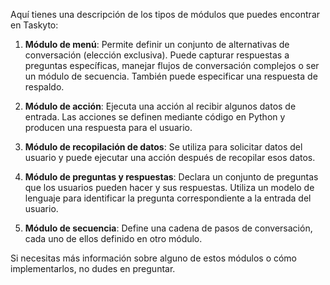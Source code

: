 Aquí tienes una descripción de los tipos de módulos que puedes encontrar en Taskyto:

1. **Módulo de menú**: Permite definir un conjunto de alternativas de conversación (elección exclusiva). Puede capturar respuestas a preguntas específicas, manejar flujos de conversación complejos o ser un módulo de secuencia. También puede especificar una respuesta de respaldo.

2. **Módulo de acción**: Ejecuta una acción al recibir algunos datos de entrada. Las acciones se definen mediante código en Python y producen una respuesta para el usuario.

3. **Módulo de recopilación de datos**: Se utiliza para solicitar datos del usuario y puede ejecutar una acción después de recopilar esos datos.

4. **Módulo de preguntas y respuestas**: Declara un conjunto de preguntas que los usuarios pueden hacer y sus respuestas. Utiliza un modelo de lenguaje para identificar la pregunta correspondiente a la entrada del usuario.

5. **Módulo de secuencia**: Define una cadena de pasos de conversación, cada uno de ellos definido en otro módulo.

Si necesitas más información sobre alguno de estos módulos o cómo implementarlos, no dudes en preguntar.